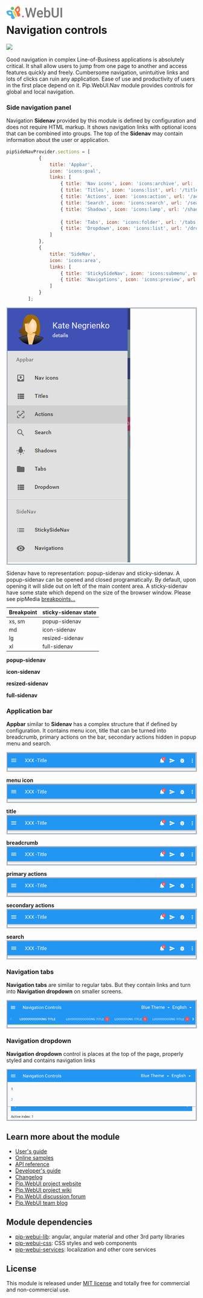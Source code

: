 # <img src="https://github.com/pip-webui/pip-webui/raw/master/doc/Logo.png" alt="Pip.WebUI Logo" style="max-width:30%"> <br/> Navigation controls

![](https://img.shields.io/badge/license-MIT-blue.svg)

Good navigation in complex Line-of-Business applications is absolutely critical. It shall allow users to jump from one page to another and access features quickly and freely. Cumbersome navigation, unintuitive links and lots of clicks can ruin any application. Ease of use and productivity of users in the first place depend on it. Pip.WebUI.Nav module provides controls for global and local navigation.

### Side navigation panel

Navigation **Sidenav** provided by this module is defined by configuration and does not require HTML markup. It shows navigation links with optional icons that can be combined into groups. The top of the **Sidenav** may contain information about the user or application.

```javascript
pipSideNavProvider.sections = [
            {
                title: 'Appbar',
                icon: 'icons:goal',
                links: [
                    { title: 'Nav icons', icon: 'icons:archive', url: '/nav_icons' },
                    { title: 'Titles', icon: 'icons:list', url: '/titles' },
                    { title: 'Actions', icon: 'icons:action', url: '/actions' },
                    { title: 'Search', icon: 'icons:search', url: '/search' },
                    { title: 'Shadows', icon: 'icons:lamp', url: '/shadows' },

                    { title: 'Tabs', icon: 'icons:folder', url: '/tabs' },
                    { title: 'Dropdown', icon: 'icons:list', url: '/dropdown' },
                ]
            },
            {
                title: 'SideNav',
                icon: 'icons:area',
                links: [
                    { title: 'StickySideNav', icon: 'icons:submenu', url: '/sticky_sidenav' },
                    { title: 'Navigations', icon: 'icons:preview', url: '/navigations' }
                ]
            }
        ];
```

<a href="doc/images/img-sidenav-popup.png" style="border: 3px ridge #c8d2df; display: block">
    <img src="doc/images/img-sidenav-popup.png"/>
</a>

Sidenav have to representation: popup-sidenav and sticky-sidenav. A popup-sidenav can be opened and closed programatically. By default, upon opening it will slide out on left of the main content area.
A sticky-sidenav have some state which depend on the size of the browser window. Please see pipMedia [breakpoints...](http://webui.pipdevs.com/pip-webui-layouts/index.html#/media)

| Breakpoint | sticky-sidenav state| 
|---|---|
| xs, sm | popup-sidenav |
| md | icon-sidenav |
| lg | resized-sidenav |
| xl | full-sidenav |

**popup-sidenav**

**icon-sidenav**

**resized-sidenav**

**full-sidenav**


### Application bar

**Appbar** similar to **Sidenav** has a complex structure that if defined by configuration. 
It contains menu icon, title that can be turned into breadcrumb, primary actions on the bar, secondary actions hidden in popup menu and search.

<a href="doc/images/img-app-bar.png" style="border: 3px ridge #c8d2df; margin: 0 auto; display: inline-block">
    <img src="doc/images/img-app-bar.png"/>
</a>

**menu icon**
<a href="doc/images/img-app-bar.png" style="border: 3px ridge #c8d2df; margin: 0 auto; display: inline-block">
    <img src="doc/images/img-app-bar.png"/>
</a>

**title**
<a href="doc/images/img-app-bar.png" style="border: 3px ridge #c8d2df; margin: 0 auto; display: inline-block">
    <img src="doc/images/img-app-bar.png"/>
</a>

**breadcrumb**
<a href="doc/images/img-app-bar.png" style="border: 3px ridge #c8d2df; margin: 0 auto; display: inline-block">
    <img src="doc/images/img-app-bar.png"/>
</a>

**primary actions**
<a href="doc/images/img-app-bar.png" style="border: 3px ridge #c8d2df; margin: 0 auto; display: inline-block">
    <img src="doc/images/img-app-bar.png"/>
</a>

**secondary actions**
<a href="doc/images/img-app-bar.png" style="border: 3px ridge #c8d2df; margin: 0 auto; display: inline-block">
    <img src="doc/images/img-app-bar.png"/>
</a>

**search**
<a href="doc/images/img-app-bar.png" style="border: 3px ridge #c8d2df; margin: 0 auto; display: inline-block">
    <img src="doc/images/img-app-bar.png"/>
</a>

### Navigation tabs

**Navigation tabs** are similar to regular tabs. But they contain links and turn into **Navigation dropdown** on smaller screens.

<a href="doc/images/img-tabs.png" style="border: 3px ridge #c8d2df; margin: 0 auto; display: inline-block">
    <img src="doc/images/img-tabs.png"/>
</a>

### Navigation dropdown

**Navigation dropdown** control is places at the top of the page, properly styled and contains navigation links

<a href="doc/images/img-dropdown.png" style="border: 3px ridge #c8d2df; margin: 0 auto; display: inline-block">
    <img src="doc/images/img-dropdown.png"/>
</a>


## Learn more about the module

- [User's guide](https://github.com/pip-webui/pip-webui-nav/blob/master/doc/UsersGuide.md)
- [Online samples](http://webui.pipdevs.com/pip-webui-nav/index.html)
- [API reference](http://webui-api.pipdevs.com/pip-webui-nav/index.html)
- [Developer's guide](https://github.com/pip-webui/pip-webui-nav/blob/master/doc/DevelopersGuide.md)
- [Changelog](https://github.com/pip-webui/pip-webui-nav/blob/master/CHANGELOG.md)
- [Pip.WebUI project website](http://www.pipwebui.org)
- [Pip.WebUI project wiki](https://github.com/pip-webui/pip-webui/wiki)
- [Pip.WebUI discussion forum](https://groups.google.com/forum/#!forum/pip-webui)
- [Pip.WebUI team blog](https://pip-webui.blogspot.com/)

## <a name="dependencies"></a>Module dependencies

* [pip-webui-lib](https://github.com/pip-webui/pip-webui-lib): angular, angular material and other 3rd party libraries
* [pip-webui-css](https://github.com/pip-webui/pip-webui-css): CSS styles and web components
* [pip-webui-services](https://github.com/pip-webui/pip-webui-services): localization and other core services

## <a name="license"></a>License

This module is released under [MIT license](License) and totally free for commercial and non-commercial use.
